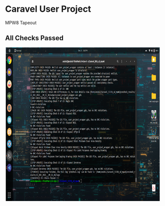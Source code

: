 # Caravel User Project

MPW8 Tapeout

## All Checks Passed

<p align="center">
  <img width="500" height="500" src="Passed.png">
</p>

